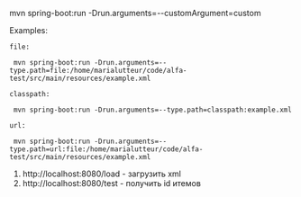 mvn spring-boot:run -Drun.arguments=--customArgument=custom

Examples:

    file:
    
     mvn spring-boot:run -Drun.arguments=--type.path=file:/home/marialutteur/code/alfa-test/src/main/resources/example.xml
     
    classpath:
    
     mvn spring-boot:run -Drun.arguments=--type.path=classpath:example.xml
     
    url:
    
     mvn spring-boot:run -Drun.arguments=--type.path=url:file:/home/marialutteur/code/alfa-test/src/main/resources/example.xml
     
1. http://localhost:8080/load - загрузить xml
2. http://localhost:8080/test - получить id итемов